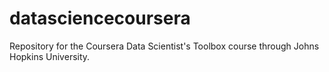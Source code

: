 # datasciencecoursera
Repository for the Coursera Data Scientist's Toolbox course through Johns Hopkins University.

